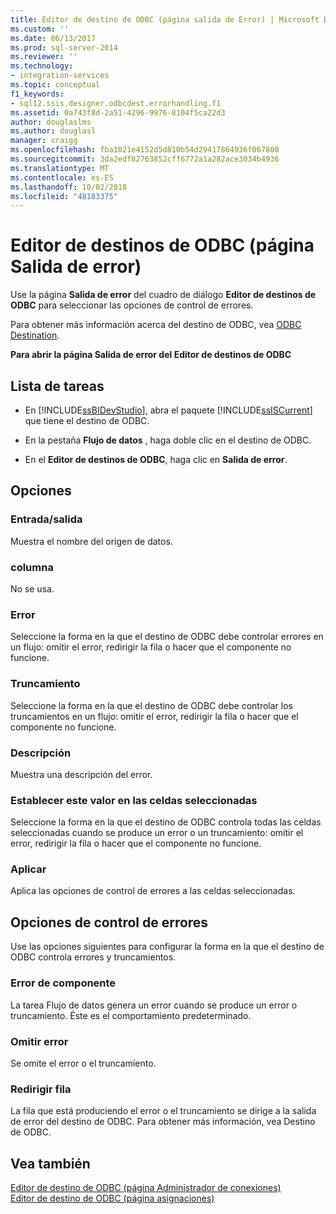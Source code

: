 ```yaml
---
title: Editor de destino de ODBC (página salida de Error) | Microsoft Docs
ms.custom: ''
ms.date: 06/13/2017
ms.prod: sql-server-2014
ms.reviewer: ''
ms.technology:
- integration-services
ms.topic: conceptual
f1_keywords:
- sql12.ssis.designer.odbcdest.errorhandling.f1
ms.assetid: 0a743f8d-2a51-4296-9976-8104f5ca22d3
author: douglaslms
ms.author: douglasl
manager: craigg
ms.openlocfilehash: fba1021e4152d5d810b54d29417864936f067800
ms.sourcegitcommit: 3da2edf82763852cff6772a1a282ace3034b4936
ms.translationtype: MT
ms.contentlocale: es-ES
ms.lasthandoff: 10/02/2018
ms.locfileid: "48183375"
---
```

# <a name="odbc-destination-editor-error-output-page"></a>Editor de destinos de ODBC (página Salida de error)
  Use la página **Salida de error** del cuadro de diálogo **Editor de destinos de ODBC** para seleccionar las opciones de control de errores.  
  
 Para obtener más información acerca del destino de ODBC, vea [ODBC Destination](data-flow/odbc-destination.md).  
  
 **Para abrir la página Salida de error del Editor de destinos de ODBC**  
  
## <a name="task-list"></a>Lista de tareas  
  
-   En [!INCLUDE[ssBIDevStudio](../includes/ssbidevstudio-md.md)], abra el paquete [!INCLUDE[ssISCurrent](../includes/ssiscurrent-md.md)] que tiene el destino de ODBC.  
  
-   En la pestaña **Flujo de datos** , haga doble clic en el destino de ODBC.  
  
-   En el **Editor de destinos de ODBC**, haga clic en **Salida de error**.  
  
## <a name="options"></a>Opciones  
  
### <a name="inputoutput"></a>Entrada/salida  
 Muestra el nombre del origen de datos.  
  
### <a name="column"></a>columna  
 No se usa.  
  
### <a name="error"></a>Error  
 Seleccione la forma en la que el destino de ODBC debe controlar errores en un flujo: omitir el error, redirigir la fila o hacer que el componente no funcione.  
  
### <a name="truncation"></a>Truncamiento  
 Seleccione la forma en la que el destino de ODBC debe controlar los truncamientos en un flujo: omitir el error, redirigir la fila o hacer que el componente no funcione.  
  
### <a name="description"></a>Descripción  
 Muestra una descripción del error.  
  
### <a name="set-this-value-to-selected-cells"></a>Establecer este valor en las celdas seleccionadas  
 Seleccione la forma en la que el destino de ODBC controla todas las celdas seleccionadas cuando se produce un error o un truncamiento: omitir el error, redirigir la fila o hacer que el componente no funcione.  
  
### <a name="apply"></a>Aplicar  
 Aplica las opciones de control de errores a las celdas seleccionadas.  
  
## <a name="error-handling-options"></a>Opciones de control de errores  
 Use las opciones siguientes para configurar la forma en la que el destino de ODBC controla errores y truncamientos.  
  
### <a name="fail-component"></a>Error de componente  
 La tarea Flujo de datos genera un error cuando se produce un error o truncamiento. Éste es el comportamiento predeterminado.  
  
### <a name="ignore-failure"></a>Omitir error  
 Se omite el error o el truncamiento.  
  
### <a name="redirect-flow"></a>Redirigir fila  
 La fila que está produciendo el error o el truncamiento se dirige a la salida de error del destino de ODBC. Para obtener más información, vea Destino de ODBC.  
  
## <a name="see-also"></a>Vea también  
 [Editor de destino de ODBC &#40;página Administrador de conexiones&#41;](../../2014/integration-services/odbc-destination-editor-connection-manager-page.md)   
 [Editor de destino de ODBC &#40;página asignaciones&#41;](../../2014/integration-services/odbc-destination-editor-mappings-page.md)  
  
  
